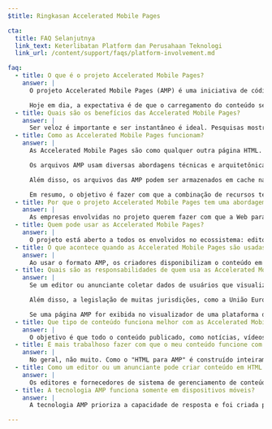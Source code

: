 ```yaml
---
$title: Ringkasan Accelerated Mobile Pages

cta:
  title: FAQ Selanjutnya
  link_text: Keterlibatan Platform dan Perusahaan Teknologi
  link_url: /content/support/faqs/platform-involvement.md

faq:
  - title: O que é o projeto Accelerated Mobile Pages?
    answer: |
      O projeto Accelerated Mobile Pages (AMP) é uma iniciativa de código aberto que surgiu de discussões entre editores e empresas de tecnologia sobre a necessidade de melhorar todo o ecossistema de conteúdo para dispositivos móveis para todos os envolvidos: editores, plataformas de consumidor, criadores de conteúdo e usuários.

      Hoje em dia, a expectativa é de que o carregamento do conteúdo seja muito rápido e a navegação seja fácil. A realidade é que o carregamento pode demorar vários segundos ou nem ser concluído, caso o usuário abandone a página por estar lenta. As Accelerated Mobile Pages são páginas da Web desenvolvidas para carregar quase instantaneamente. Elas são um passo importante na criação de uma Web para dispositivos móveis melhor para todos.
  - title: Quais são os benefícios das Accelerated Mobile Pages?
    answer: |
      Ser veloz é importante e ser instantâneo é ideal. Pesquisas mostraram que taxas de rejeição mais elevadas estão associadas a páginas da Web de carregamento mais lento. O uso do formato AMP fará com que seja muito mais atrativo para os usuários consumir e interagir com mais conteúdo. No entanto, nem tudo é velocidade e desempenho. Também queremos melhorar a distribuição para que editores e anunciantes possam aproveitar o potencial da Web aberta e exibir conteúdo rapidamente em todos os locais (qualquer plataforma e aplicativo), gerando mais receita.
  - title: Como as Accelerated Mobile Pages funcionam?
    answer: |
      As Accelerated Mobile Pages são como qualquer outra página HTML. No entanto, elas têm um conjunto limitado de recursos técnicos permitidos que são definidos e regidos pelas especificações de AMP de código aberto. Assim como todas as páginas da Web, as Accelerated Mobile Pages carregarão em qualquer navegador moderno ou WebView de aplicativo.

      Os arquivos AMP usam diversas abordagens técnicas e arquitetônicas que priorizam a velocidade a fim de proporcionar uma experiência mais rápida aos usuários. Os desenvolvedores de AMP podem usar uma biblioteca rica e crescente de componentes da Web que oferecem a capacidade de incorporar objetos de rich media, como vídeos e postagens sociais, exibir publicidade ou coletar dados para análises. O objetivo não é homogeneizar a aparência do conteúdo, mas sim construir um núcleo comum mais técnico entre as páginas de modo a acelerar o tempo de carregamento.

      Além disso, os arquivos das AMP podem ser armazenados em cache na nuvem a fim de reduzir o tempo que o conteúdo leva para chegar ao dispositivo móvel do usuário. Com esse formato, é possível disponibilizar o conteúdo dos arquivos AMP para armazenamento em cache por terceiros. Nesse tipo de estrutura, editores e anunciantes ainda controlam o conteúdo, mas as plataformas podem armazenar em cache ou espelhar o conteúdo com facilidade, otimizando a velocidade de exibição para os usuários. O [cache de AMP do Google](https://developers.google.com/amp/cache/) pode ser usado sem custo por qualquer pessoa e armazena todas as páginas AMP. Outras empresas também podem criar o próprio cache de AMP.

      Em resumo, o objetivo é fazer com que a combinação de recursos técnicos limitados e um sistema de distribuição com base em armazenamento em cache gere páginas com melhor desempenho e maior desenvolvimento do público-alvo.
  - title: Por que o projeto Accelerated Mobile Pages tem uma abordagem de código aberto?
    answer: |
      As empresas envolvidas no projeto querem fazer com que a Web para dispositivos móveis funcione melhor para todos, não somente para uma plataforma ou um conjunto de tecnologias, de editores ou de anunciantes. O uso de código aberto nesse projeto permite que as pessoas contribuam e compartilhem ideias e códigos para tornar a Web para dispositivos móveis mais rápida. É só o início dessa jornada, e esperamos que outros editores, anunciantes e empresas de tecnologia se juntem a nós.
  - title: Quem pode usar as Accelerated Mobile Pages?
    answer: |
      O projeto está aberto a todos os envolvidos no ecossistema: editores, plataformas de consumidores, anunciantes e criadores de conteúdo. Para saber quem são as empresas e os sites que usam AMP, acesse a [página "Quem"](/pt_br/support/faqs/supported-platforms.html).
  - title: O que acontece quando as Accelerated Mobile Pages são usadas?
    answer: |
      Ao usar o formato AMP, os criadores disponibilizam o conteúdo em arquivos das AMP para ser rastreado, indexado, exibido (sujeito ao protocolo de exclusão de robôs) e armazenado em cache por terceiros.
  - title: Quais são as responsabilidades de quem usa as Accelerated Mobile Pages?
    answer: |
      Se um editor ou anunciante coletar dados de usuários que visualizam as páginas AMP dele, essa prática será regida por uma Política de Privacidade específica.  É responsabilidade do editor ou do anunciante divulgar essa política, preferencialmente com a inclusão de um link para o acesso a ela em cada uma das páginas AMP.

      Além disso, a legislação de muitas jurisdições, como a União Europeia, exige que um site forneça aos visitantes informações sobre cookies e outras formas de armazenamento local usadas nas páginas, incluindo as AMP. Em muitos casos, essas legislações também exigem que o site receba o consentimento dos usuários.  É responsabilidade do site determinar, com base no uso de cookies, que tipo de aviso é ideal.  Veja mais informações e ferramentas para gerar avisos de cookies em www.cookiechoices.org (em inglês).  Com o componente AMP [amp-user-notification](pt_br/docs/reference/components/amp-user-notification.html), é possível exibir uma notificação que pode ser dispensada pelo usuário.

      Se uma página AMP for exibida no visualizador de uma plataforma de terceiros, como o visualizador de AMP na Pesquisa Google, ele poderá funcionar como um ambiente híbrido, onde a página e a plataforma relacionadas poderão coletar dados sobre o usuário.  Nesse caso, a coleta de dados feita por cada parte será regida pela Política de Privacidade correspondente. Isso significa que, em um ambiente de visualização híbrido, os dados coletados pela página AMP e pela plataforma de terceiros precisarão estar em conformidade com as respectivas Políticas de Privacidade.  É responsabilidade de cada parte divulgar a própria Política de Privacidade e cumprir os regulamentos de dados relevantes, incluindo as legislações europeias relacionadas ao uso de cookies.
  - title: Que tipo de conteúdo funciona melhor com as Accelerated Mobile Pages?
    answer: |
      O objetivo é que todo o conteúdo publicado, como notícias, vídeos, blogs, páginas de comércio eletrônico e GIFs, funcione com as Accelerated Mobile Pages.
  - title: É mais trabalhoso fazer com que o meu conteúdo funcione com as Accelerated Mobile Pages?
    answer: |
      No geral, não muito. Como o "HTML para AMP" é construído inteiramente a partir de tecnologias da Web existentes, o processo de desenvolvimento reflete o que os editores e anunciantes já usam hoje. Os editores e anunciantes podem conhecer as especificações do HTML para AMP no GitHub. Para aqueles acostumados com o processo atual, não esperamos uma curva de aprendizagem significativa.
  - title: Como um editor ou um anunciante pode criar conteúdo em HTML para AMP?
    answer: |
      Os editores e fornecedores de sistema de gerenciamento de conteúdo (CMS, na sigla em inglês) podem desenvolver uma integração com o CMS deles para gerar conteúdo AMP. A Automattic já publicou um [plugin de AMP para WordPress](https://wordpress.org/plugins/amp/) (em inglês), e esperamos que todos os sistemas de gerenciamento de conteúdo adicionem a compatibilidade com páginas HTML para AMP.
  - title: A tecnologia AMP funciona somente em dispositivos móveis?
    answer: |
      A tecnologia AMP prioriza a capacidade de resposta e foi criada para funcionar em telas de *todos* os tamanhos.  No entanto, alguns recursos para plataformas de terceiros (como o carrossel de notícias principais do Google) são projetados apenas para a experiência em dispositivos móveis.  Consulte um representante da plataforma de terceiros para saber como eles usam as AMP.  Para saber mais sobre o funcionamento das páginas AMP em computadores e dispositivos móveis, veja a postagem do blog de Paul Bakaus em [Sobre as Accelerated Mobile Pages para dispositivos móveis](https://paulbakaus.com/2016/07/01/about-that-mobile-in-accelerated-mobile-pages/) (em inglês).

---
```


